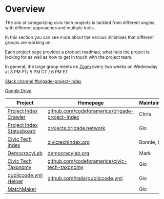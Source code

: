 # Overview

The aim at categorizing civic tech projects is tackled from different angles, with different approaches and multiple tools.

In this section you can see more about the various initiatives that different groups are working on.

Each project page provides a product roadmap, what help the project is looking for as well as how to get in touch with the project team.

In general, the large group meets on [Zoom](https://codeforamerica.zoom.us/j/96551956929?pwd=ME81S0ZUT1UwY3JTeFpaVXVZV25pdz09) every two weeks on Wednesday at 3 PM PT/ 5 PM CT / 6 PM ET

[Slack channel #brigade-project-index](https://cfa.slack.com/archives/CLMA6BAVB)

[Google Drive](https://drive.google.com/drive/folders/1CRGEL2MkRocWcyTaTAaqlJuPugaL_99F)

| Project | Homepage | Maintainer(s) |
|-|-|-|
| [Project Index Crawler](crawler/README.md) | [github.com/codeforamerica/brigade-project-index](https://github.com/codeforamerica/brigade-project-index) | Chris |
| [Project Index Statusboard](statusboard.md) | [projects.brigade.network](https://projects.brigade.network/) | Gio |
| [Civic Tech Index](civic-tech-index.md) | [civictechindex.org](http://civictechindex.org/) | Bonnie, Olivia |
| [DemocracyLab](democracy-lab.md) | [democracylab.org](https://democracylab.org/) | Mark |
| [Civic Tech Taxonomy](civic-tech-taxonomy.md) | [github.com/codeforamerica/civic-tech-taxonomy](https://github.com/codeforamerica/civic-tech-taxonomy) | Gio |
| [publiccode.yml Helper](publiccode-helper.md) | [github.com/italia/publiccode.yml](https://github.com/italia/publiccode.yml) | Gio |
| [MatchMaker](matchmaker.md) | | Gio |
